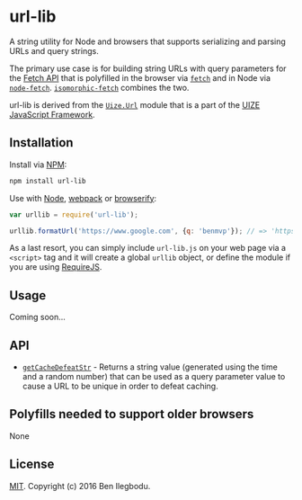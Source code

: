 # url-lib

A string utility for Node and browsers that supports serializing and parsing URLs and query strings.

The primary use case is for building string URLs with query parameters for the [Fetch API](https://developer.mozilla.org/en-US/docs/Web/API/Fetch_API) that is polyfilled in the browser via [`fetch`](https://github.com/github/fetch) and in Node via [`node-fetch`](https://github.com/bitinn/node-fetch). [`isomorphic-fetch`](https://github.com/matthew-andrews/isomorphic-fetch) combines the two.

url-lib is derived from the [`Uize.Url`](https://github.com/UIZE/UIZE-JavaScript-Framework/blob/master/site-source/js/Uize/Url.js) module that is a part of the [UIZE JavaScript Framework](https://github.com/UIZE/UIZE-JavaScript-Framework).

## Installation

Install via [NPM](https://docs.npmjs.com/getting-started/installing-npm-packages-locally):

```sh
npm install url-lib
```

Use with [Node](https://nodejs.org/en/), [webpack](https://webpack.github.io/) or [browserify](http://browserify.org/):

```js
var urllib = require('url-lib');

urllib.formatUrl('https://www.google.com', {q: 'benmvp'}); // => 'https://www.google.com?q=benmvp'
```

As a last resort, you can simply include `url-lib.js` on your web page via a `<script>` tag and it will create a global `urllib` object, or define the module if you are using [RequireJS](http://requirejs.org/).

## Usage

Coming soon...

## API

- [`getCacheDefeatStr`](docs/getCacheDefeatStr.md) - Returns a string value (generated using the time and a random number) that can be used as a query parameter value to cause a URL to be unique in order to defeat caching.

## Polyfills needed to support older browsers

None

## License

[MIT](LICENSE). Copyright (c) 2016 Ben Ilegbodu.
